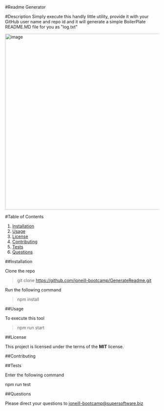 #Readme Generator

#Description
Simply execute this handly little utility, provide it with your GitHub user name and repo id and it will generate
a simple BoilerPlate README.MD file for you as "log.txt"

<img width="577" alt="image" src="https://user-images.githubusercontent.com/59762660/78451015-7b2b5780-76ce-11ea-9ba7-445e016f5df9.png">

#Table of Contents

1. [Installation](##Installation)
2. [Usage](##Usage)
3. [License](##License)
4. [Contributing](##Contributing)
5. [Tests](##Tests)
6. [Questions](##Questions)

##Installation

Clone the repo

> git clone https://github.com/joneill-bootcamp/GenerateReadme.git

Run the following command

> npm install

##Usage

To execute this tool

> npm run start

##License

This project is licensed under the terms of the **MIT** license.

##Contributing

##Tests

Enter the following command

npm run test

##Questions

Please direct your questions to joneill-bootcamp@supersoftware.biz
